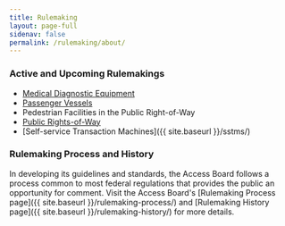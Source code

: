 ```yaml
---
title: Rulemaking
layout: page-full
sidenav: false
permalink: /rulemaking/about/
---
```


### Active and Upcoming Rulemakings
* [Medical Diagnostic Equipment](https://www.regulations.gov/docket/ATBCB-2022-0002)
* [Passenger Vessels](https://www.access-board.gov/pvag/)
* Pedestrian Facilities in the Public Right-of-Way
* [Public Rights-of-Way](https://www.access-board.gov/prowag/)
* [Self-service Transaction Machines]({{ site.baseurl }}/sstms/)

### Rulemaking Process and History

In developing its guidelines and standards, the Access Board follows a process common to most federal regulations that provides the public an opportunity for comment. Visit the Access Board's [Rulemaking Process page]({{ site.baseurl }}/rulemaking-process/) and [Rulemaking History page]({{ site.baseurl }}/rulemaking-history/) for more details.
